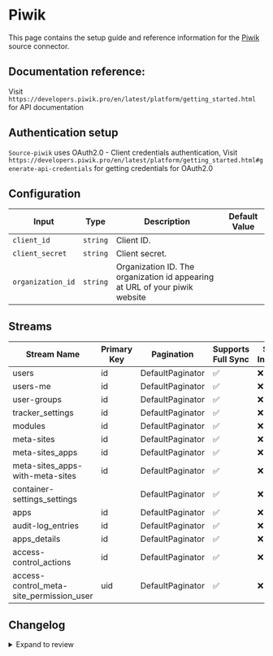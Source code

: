 # Piwik
This page contains the setup guide and reference information for the [Piwik](https://piwik.pro/) source connector.

## Documentation reference:
Visit `https://developers.piwik.pro/en/latest/platform/getting_started.html` for API documentation

## Authentication setup
`Source-piwik` uses OAuth2.0 - Client credentials authentication,
Visit `https://developers.piwik.pro/en/latest/platform/getting_started.html#generate-api-credentials` for getting credentials for OAuth2.0

## Configuration

| Input | Type | Description | Default Value |
|-------|------|-------------|---------------|
| `client_id` | `string` | Client ID.  |  |
| `client_secret` | `string` | Client secret.  |  |
| `organization_id` | `string` | Organization ID. The organization id appearing at URL of your piwik website |  |

## Streams
| Stream Name | Primary Key | Pagination | Supports Full Sync | Supports Incremental |
|-------------|-------------|------------|---------------------|----------------------|
| users | id | DefaultPaginator | ✅ |  ❌  |
| users-me | id | DefaultPaginator | ✅ |  ❌  |
| user-groups | id | DefaultPaginator | ✅ |  ❌  |
| tracker_settings | id | DefaultPaginator | ✅ |  ❌  |
| modules | id | DefaultPaginator | ✅ |  ❌  |
| meta-sites | id | DefaultPaginator | ✅ |  ❌  |
| meta-sites_apps | id | DefaultPaginator | ✅ |  ❌  |
| meta-sites_apps-with-meta-sites | id | DefaultPaginator | ✅ |  ❌  |
| container-settings_settings |  | DefaultPaginator | ✅ |  ❌  |
| apps | id | DefaultPaginator | ✅ |  ❌  |
| audit-log_entries | id | DefaultPaginator | ✅ |  ❌  |
| apps_details | id | DefaultPaginator | ✅ |  ❌  |
| access-control_actions | id | DefaultPaginator | ✅ |  ❌  |
| access-control_meta-site_permission_user | uid | DefaultPaginator | ✅ |  ❌  |

## Changelog

<details>
  <summary>Expand to review</summary>

| Version | Date | Pull Request | Subject |
| ------------------ | ------------ | --- | ---------------- |
| 0.0.41 | 2025-10-14 | [67836](https://github.com/airbytehq/airbyte/pull/67836) | Update dependencies |
| 0.0.40 | 2025-10-07 | [67498](https://github.com/airbytehq/airbyte/pull/67498) | Update dependencies |
| 0.0.39 | 2025-09-30 | [66961](https://github.com/airbytehq/airbyte/pull/66961) | Update dependencies |
| 0.0.38 | 2025-09-23 | [66423](https://github.com/airbytehq/airbyte/pull/66423) | Update dependencies |
| 0.0.37 | 2025-09-09 | [65846](https://github.com/airbytehq/airbyte/pull/65846) | Update dependencies |
| 0.0.36 | 2025-08-23 | [65213](https://github.com/airbytehq/airbyte/pull/65213) | Update dependencies |
| 0.0.35 | 2025-08-09 | [64760](https://github.com/airbytehq/airbyte/pull/64760) | Update dependencies |
| 0.0.34 | 2025-08-02 | [64211](https://github.com/airbytehq/airbyte/pull/64211) | Update dependencies |
| 0.0.33 | 2025-07-26 | [63930](https://github.com/airbytehq/airbyte/pull/63930) | Update dependencies |
| 0.0.32 | 2025-07-19 | [63432](https://github.com/airbytehq/airbyte/pull/63432) | Update dependencies |
| 0.0.31 | 2025-07-12 | [63237](https://github.com/airbytehq/airbyte/pull/63237) | Update dependencies |
| 0.0.30 | 2025-07-05 | [62636](https://github.com/airbytehq/airbyte/pull/62636) | Update dependencies |
| 0.0.29 | 2025-06-28 | [62409](https://github.com/airbytehq/airbyte/pull/62409) | Update dependencies |
| 0.0.28 | 2025-06-21 | [61880](https://github.com/airbytehq/airbyte/pull/61880) | Update dependencies |
| 0.0.27 | 2025-06-14 | [60533](https://github.com/airbytehq/airbyte/pull/60533) | Update dependencies |
| 0.0.26 | 2025-05-10 | [60188](https://github.com/airbytehq/airbyte/pull/60188) | Update dependencies |
| 0.0.25 | 2025-05-04 | [59525](https://github.com/airbytehq/airbyte/pull/59525) | Update dependencies |
| 0.0.24 | 2025-04-27 | [59112](https://github.com/airbytehq/airbyte/pull/59112) | Update dependencies |
| 0.0.23 | 2025-04-19 | [58490](https://github.com/airbytehq/airbyte/pull/58490) | Update dependencies |
| 0.0.22 | 2025-04-12 | [57909](https://github.com/airbytehq/airbyte/pull/57909) | Update dependencies |
| 0.0.21 | 2025-04-05 | [57315](https://github.com/airbytehq/airbyte/pull/57315) | Update dependencies |
| 0.0.20 | 2025-03-29 | [56764](https://github.com/airbytehq/airbyte/pull/56764) | Update dependencies |
| 0.0.19 | 2025-03-22 | [56164](https://github.com/airbytehq/airbyte/pull/56164) | Update dependencies |
| 0.0.18 | 2025-03-08 | [55526](https://github.com/airbytehq/airbyte/pull/55526) | Update dependencies |
| 0.0.17 | 2025-03-01 | [55044](https://github.com/airbytehq/airbyte/pull/55044) | Update dependencies |
| 0.0.16 | 2025-02-23 | [54553](https://github.com/airbytehq/airbyte/pull/54553) | Update dependencies |
| 0.0.15 | 2025-02-15 | [53958](https://github.com/airbytehq/airbyte/pull/53958) | Update dependencies |
| 0.0.14 | 2025-02-08 | [53509](https://github.com/airbytehq/airbyte/pull/53509) | Update dependencies |
| 0.0.13 | 2025-02-01 | [53013](https://github.com/airbytehq/airbyte/pull/53013) | Update dependencies |
| 0.0.12 | 2025-01-25 | [52515](https://github.com/airbytehq/airbyte/pull/52515) | Update dependencies |
| 0.0.11 | 2025-01-18 | [51926](https://github.com/airbytehq/airbyte/pull/51926) | Update dependencies |
| 0.0.10 | 2025-01-11 | [51365](https://github.com/airbytehq/airbyte/pull/51365) | Update dependencies |
| 0.0.9 | 2024-12-28 | [50744](https://github.com/airbytehq/airbyte/pull/50744) | Update dependencies |
| 0.0.8 | 2024-12-21 | [50253](https://github.com/airbytehq/airbyte/pull/50253) | Update dependencies |
| 0.0.7 | 2024-12-14 | [49728](https://github.com/airbytehq/airbyte/pull/49728) | Update dependencies |
| 0.0.6 | 2024-12-12 | [49356](https://github.com/airbytehq/airbyte/pull/49356) | Update dependencies |
| 0.0.5 | 2024-12-11 | [49103](https://github.com/airbytehq/airbyte/pull/49103) | Starting with this version, the Docker image is now rootless. Please note that this and future versions will not be compatible with Airbyte versions earlier than 0.64 |
| 0.0.4 | 2024-11-04 | [48305](https://github.com/airbytehq/airbyte/pull/48305) | Update dependencies |
| 0.0.3 | 2024-10-29 | [47931](https://github.com/airbytehq/airbyte/pull/47931) | Update dependencies |
| 0.0.2 | 2024-10-28 | [47569](https://github.com/airbytehq/airbyte/pull/47569) | Update dependencies |
| 0.0.1 | 2024-09-14 | [45586](https://github.com/airbytehq/airbyte/pull/45586) | Initial release by [@btkcodedev](https://github.com/btkcodedev) via Connector Builder |

</details>
